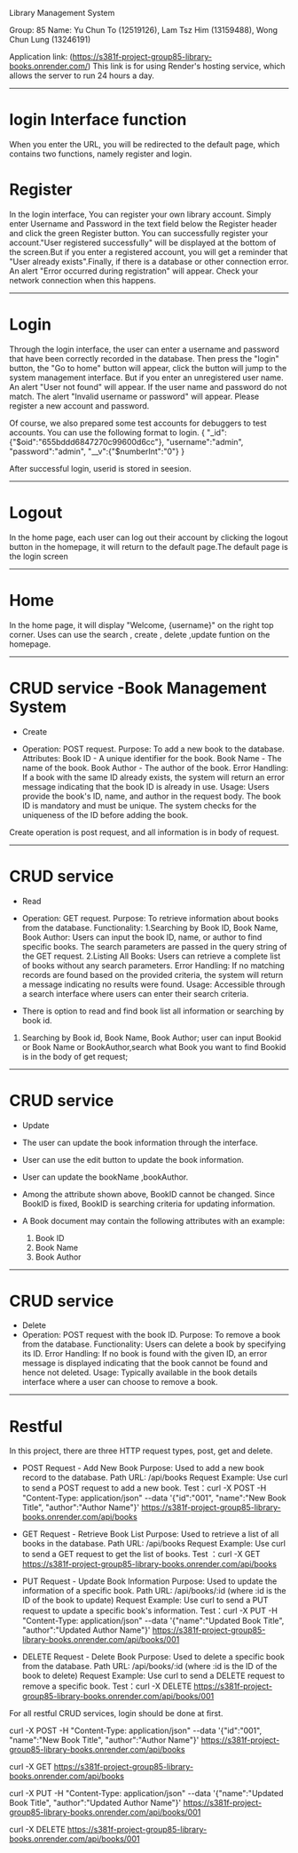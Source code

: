Library Management System

Group: 85
Name: 
Yu Chun To (12519126),
Lam Tsz Him (13159488),
Wong Chun Lung (13246191)

Application link: (https://s381f-project-group85-library-books.onrender.com/)
This link is for using Render's hosting service, which allows the server to run 24 hours a day.

********************************************
# login Interface function
When you enter the URL, you will be redirected to the default page, which contains two functions, namely register and login.
# Register
In the login interface, You can register your own library account. Simply enter Username and Password in the text field below the Register header and click the green Register button. You can successfully register your account."User registered successfully" will be displayed at the bottom of the screen.But if you enter a registered account, you will get a reminder that "User already exists".Finally, if there is a database or other connection error. An alert "Error occurred during registration" will appear. Check your network connection when this happens.

********************************************
# Login
Through the login interface, the user can enter a username and password that have been correctly recorded in the database. Then press the "login" button, the "Go to home" button will appear, click the button will jump to the system management interface. But if you enter an unregistered user name. An alert "User not found" will appear. If the user name and password do not match. The alert "Invalid username or password" will appear. Please register a new account and password.

Of course, we also prepared some test accounts for debuggers to test accounts. You can use the following format to login.
{	"_id":{"$oid":"655bddd6847270c99600d6cc"},
	"username":"admin",
 	"password":"admin",
  	"__v":{"$numberInt":"0"}
   }

After successful login, userid is stored in seesion.

********************************************
# Logout
In the home page, each user can log out their account by clicking the logout button in the homepage, it will return to the default page.The default page is the login screen

********************************************
# Home
In the home page, it will display "Welcome, {username}" on the right top corner.
Uses can use the search , create , delete ,update funtion on the homepage.


********************************************
# CRUD service -Book Management System
- Create

-	Operation: POST request.
	Purpose: To add a new book to the database.
	Attributes:
	Book ID - A unique identifier for the book.
	Book Name - The name of the book.
	Book Author - The author of the book.
	Error Handling: If a book with the same ID already exists, the system will return an error message indicating that the book ID is already in use.
	Usage: Users provide the book's ID, name, and author in the request body. 	The book ID is mandatory and must be unique. The system checks for the uniqueness of the ID before adding the book.

Create operation is post request, and all information is in body of request.

********************************************
# CRUD service
- Read
- 	Operation: GET request.
	Purpose: To retrieve information about books from the database.
	Functionality:
		1.Searching by Book ID, Book Name, Book Author: Users can input the book ID, name, or author to find specific books. The search parameters are passed in the query string of the GET request.
		2.Listing All Books: Users can retrieve a complete list of books without any search parameters.
	Error Handling: If no matching records are found based on the provided criteria, the system will return a message indicating no results were found.
	Usage: Accessible through a search interface where users can enter their search criteria.


-  There is option to read and find book list all information or searching by book id.

1) Searching by Book id, Book Name, Book Author;
	user can input Bookid or Book Name or BookAuthor,search what Book you want to find 
	Bookid is in the body of get request;
	

********************************************
# CRUD service
- Update
-	The user can update the book information through the interface.
-	User can use the edit button to update the book information.
- 	User can update the bookName ,bookAuthor.
-	Among the attribute shown above, BookID cannot be changed. Since BookID is fixed, BookID is searching criteria for updating information. 


-	A Book document may contain the following attributes with an example: 
	1)	Book ID
	2)	Book Name
	3)	Book Author

********************************************
# CRUD service
- Delete
-	Operation: POST request with the book ID.
	Purpose: To remove a book from the database.
	Functionality: Users can delete a book by specifying its ID.
	Error Handling: If no book is found with the given ID, an error message is displayed indicating that the book cannot be found and hence not deleted.
	Usage: Typically available in the book details interface where a user can choose to remove a book.
********************************************
# Restful
In this project, there are three HTTP request types, post, get and delete.
- POST Request  - Add New Book
	Purpose: Used to add a new book record to the database.
	Path URL: /api/books
	Request Example: Use curl to send a POST request to add a new book.
	Test：curl -X POST -H "Content-Type: application/json" --data '{"id":"001", "name":"New Book Title", "author":"Author Name"}' https://s381f-project-group85-library-books.onrender.com/api/books


- GET Request - Retrieve Book List
	Purpose: Used to retrieve a list of all books in the database.
	Path URL: /api/books
	Request Example: Use curl to send a GET request to get the list of books.
	Test ：curl -X GET https://s381f-project-group85-library-books.onrender.com/api/books

- PUT Request - Update Book Information
	Purpose: Used to update the information of a specific book.
	Path URL: /api/books/:id (where :id is the ID of the book to update)
	Request Example: Use curl to send a PUT request to update a specific book's information.
	Test：curl -X PUT -H "Content-Type: application/json" --data '{"name":"Updated Book Title", "author":"Updated Author Name"}' https://s381f-project-group85-library-books.onrender.com/api/books/001
- DELETE Request - Delete Book
	Purpose: Used to delete a specific book from the database.
	Path URL: /api/books/:id (where :id is the ID of the book to delete)
	Request Example: Use curl to send a DELETE request to remove a specific book.
	Test：curl -X DELETE https://s381f-project-group85-library-books.onrender.com/api/books/001

For all restful CRUD services, login should be done at first.

curl -X POST -H "Content-Type: application/json" --data '{"id":"001", "name":"New Book Title", "author":"Author Name"}' https://s381f-project-group85-library-books.onrender.com/api/books

curl -X GET https://s381f-project-group85-library-books.onrender.com/api/books

curl -X PUT -H "Content-Type: application/json" --data '{"name":"Updated Book Title", "author":"Updated Author Name"}' https://s381f-project-group85-library-books.onrender.com/api/books/001

curl -X DELETE https://s381f-project-group85-library-books.onrender.com/api/books/001